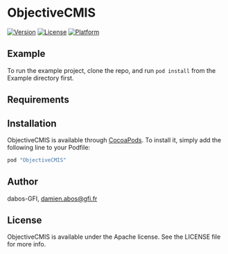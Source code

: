 # ObjectiveCMIS

[![Version](https://img.shields.io/cocoapods/v/ObjectiveCMIS.svg?style=flat)](http://cocoapods.org/pods/ObjectiveCMIS)
[![License](https://img.shields.io/cocoapods/l/ObjectiveCMIS.svg?style=flat)](http://cocoapods.org/pods/ObjectiveCMIS)
[![Platform](https://img.shields.io/cocoapods/p/ObjectiveCMIS.svg?style=flat)](http://cocoapods.org/pods/ObjectiveCMIS)

## Example

To run the example project, clone the repo, and run `pod install` from the Example directory first.

## Requirements

## Installation

ObjectiveCMIS is available through [CocoaPods](http://cocoapods.org). To install
it, simply add the following line to your Podfile:

```ruby
pod "ObjectiveCMIS"
```

## Author

dabos-GFI, damien.abos@gfi.fr

## License

ObjectiveCMIS is available under the Apache license. See the LICENSE file for more info.
